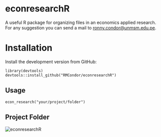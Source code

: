 # econresearchR
A useful R package for organizing files in an economics applied research. For any suggestion you can send a mail to ronny.condor@unmsm.edu.pe.

# Installation
Install the development version from GitHub:
```
library(devtools)
devtools::install_github("RMCondor/econresearchR")
```
## Usage
```
econ_research("your/project/folder")
```
## Project Folder
![econresearchR](https://user-images.githubusercontent.com/57784008/121977184-02507280-cd4b-11eb-910f-066fe0447471.jpg)
